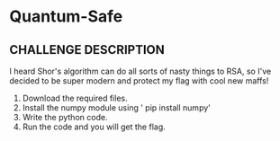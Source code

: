 # Quantum-Safe

## CHALLENGE DESCRIPTION
I heard Shor's algorithm can do all sorts of nasty things to RSA, so I've decided to be super modern and protect my flag with cool new maffs!

1. Download the required files.
2. Install the numpy module using ' pip install numpy'
3. Write the python code.
4. Run the code and you will get the flag.
